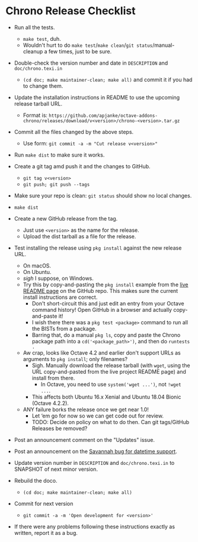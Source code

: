 Chrono Release Checklist
=======================

* Run all the tests.
  * `make test`, duh.
  * Wouldn't hurt to do `make test`/`make clean`/`git status`/manual-cleanup a few times, just to be sure.
* Double-check the version number and date in `DESCRIPTION` and `doc/chrono.texi.in`
  * `(cd doc; make maintainer-clean; make all)` and commit it if you had to change them.
* Update the installation instructions in README to use the upcoming release tarball URL.
  * Format is: `https://github.com/apjanke/octave-addons-chrono/releases/download/v<version>/chrono-<version>.tar.gz`
* Commit all the files changed by the above steps.
  * Use form: `git commit -a -m "Cut release v<version>"`
* Run `make dist` to make sure it works.
* Create a git tag amd push it and the changes to GitHub.
  * `git tag v<version>`
  * `git push; git push --tags`
* Make sure your repo is clean: `git status` should show no local changes.
* `make dist`
* Create a new GitHub release from the tag.
  * Just use `<version>` as the name for the release.
  * Upload the dist tarball as a file for the release.
* Test installing the release using `pkg install` against the new release URL.
  * On macOS.
  * On Ubuntu.
  * *sigh* I suppose, on Windows.
  * Try this by copy-and-pasting the `pkg install` example from the 
    [live README page](https://github.com/apjanke/octave-addons-chrono/blob/master/README.md) 
    on the GitHub repo. This makes sure the current install instructions are correct.
    * Don't short-circuit this and just edit an entry from your Octave command history! Open GitHub in a browser and actually copy-and-paste it!
    * I wish there there was a `pkg test <package>` command to run all the BISTs from a package.
    * Barring that, do a manual `pkg ls`, copy and paste the Chrono package path into a `cd('<package_path>')`, and then do `runtests .`
  * Aw crap, looks like Octave 4.2 and earlier don't support URLs as arguments to `pkg install`; only filenames?
    * Sigh. Manually download the release tarball (with `wget`, using the URL copy-and-pasted from the live project README page) and install from there.
      * In Octave, you need to use `system('wget ...')`, not `!wget ...`.
    * This affects both Ubuntu 16.x Xenial and Ubuntu 18.04 Bionic (Octave 4.2.2).
  * ANY failure borks the release once we get near 1.0!
    * Let ‘em go for now so we can get code out for review.
    * TODO: Decide on policy on what to do then. Can git tags/GitHub Releases be removed?
* Post an announcement comment on the "Updates" issue.
* Post an announcement on the [Savannah bug for datetime support](https://savannah.gnu.org/bugs/index.php?47032).
* Update version number in `DESCRIPTION` and `doc/chrono.texi.in` to SNAPSHOT of next minor version.
* Rebuild the doco.
  * `(cd doc; make maintainer-clean; make all)`
* Commit for next version
  * `git commit -a -m 'Open development for <version>'`

* If there were any problems following these instructions exactly as written, report it as a bug.




